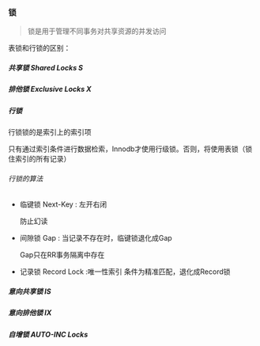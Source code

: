 ### 锁

> 锁是用于管理不同事务对共享资源的并发访问

表锁和行锁的区别：

##### 共享锁 Shared Locks  S

##### 排他锁 Exclusive Locks X

##### 行锁

行锁锁的是索引上的索引项

只有通过索引条件进行数据检索，Innodb才使用行级锁。否则，将使用表锁（锁住索引的所有记录）

###### 行锁的算法

- 临键锁 Next-Key : 左开右闭

  防止幻读

- 间隙锁 Gap : 当记录不存在时，临键锁退化成Gap

  Gap只在RR事务隔离中存在

- 记录锁 Record Lock :唯一性索引 条件为精准匹配，退化成Record锁



##### 意向共享锁 IS

##### 意向排他锁 IX

##### 自增锁 AUTO-INC Locks

